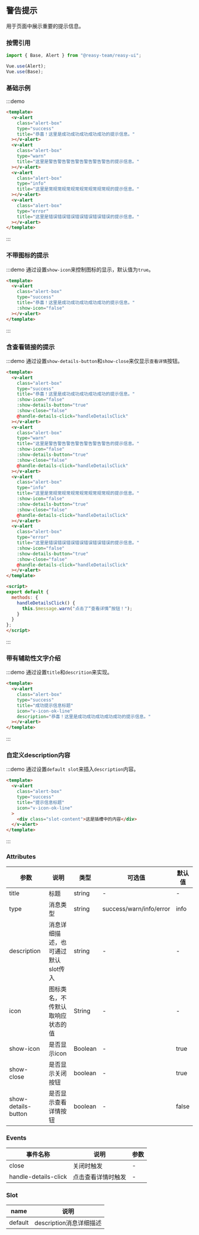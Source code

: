 ## 警告提示

用于页面中展示重要的提示信息。

### 按需引用

```js
import { Base, Alert } from "@reasy-team/reasy-ui";

Vue.use(Alert);
Vue.use(Base);
```

### 基础示例

:::demo

```html
<template>
  <v-alert
    class="alert-box"
    type="success"
    title="恭喜！这里是成功成功成功成功成功的提示信息。"
  ></v-alert>
  <v-alert
    class="alert-box"
    type="warn"
    title="这里是警告警告警告警告警告警告警告的提示信息。"
  ></v-alert>
  <v-alert
    class="alert-box"
    type="info"
    title="这里是常规常规常规常规常规常规常规的提示信息。"
  ></v-alert>
  <v-alert
    class="alert-box"
    type="error"
    title="这里是错误错误错误错误错误错误错误的提示信息。"
  ></v-alert>
</template>
```

:::


### 不带图标的提示

:::demo 通过设置`show-icon`来控制图标的显示，默认值为`true`。

```html
<template>
  <v-alert
    class="alert-box"
    type="success"
    title="恭喜！这里是成功成功成功成功成功的提示信息。"
    :show-icon="false"
  ></v-alert>
</template>
```
:::


### 含查看链接的提示

:::demo 通过设置`show-details-button`和`show-close`来仅显示`查看详情`按钮。

```html
<template>
  <v-alert
    class="alert-box"
    type="success"
    title="恭喜！这里是成功成功成功成功成功的提示信息。"
    :show-icon="false"
    :show-details-button="true"
    :show-close="false"
    @handle-details-click="handleDetailsClick"
  ></v-alert>
  <v-alert
    class="alert-box"
    type="warn"
    title="这里是警告警告警告警告警告警告警告的提示信息。"
    :show-icon="false"
    :show-details-button="true"
    :show-close="false"
    @handle-details-click="handleDetailsClick"
  ></v-alert>
  <v-alert
    class="alert-box"
    type="info"
    title="这里是常规常规常规常规常规常规常规的提示信息。"
    :show-icon="false"
    :show-details-button="true"
    :show-close="false"
    @handle-details-click="handleDetailsClick"
  ></v-alert>
  <v-alert
    class="alert-box"
    type="error"
    title="这里是错误错误错误错误错误错误错误的提示信息。"
    :show-icon="false"
    :show-details-button="true"
    :show-close="false"
    @handle-details-click="handleDetailsClick"
  ></v-alert>
</template>

<script>
export default {
  methods: {
    handleDetailsClick() {
      this.$message.warn("点击了“查看详情”按钮！");
    }
  }
};
</script>
```

:::

### 带有辅助性文字介绍

:::demo 通过设置`title`和`descrition`来实现。

```html
<template>
  <v-alert
    class="alert-box"
    type="success"
    title="成功提示信息标题"
    icon="v-icon-ok-line"
    description="恭喜！这里是成功成功成功成功成功的提示信息。"
  ></v-alert>
</template>
```

:::

### 自定义description内容

:::demo 通过设置`default slot`来插入`description`内容。

```html
<template>
  <v-alert
    class="alert-box"
    type="success"
    title="提示信息标题"
    icon="v-icon-ok-line"
  >
    <div class="slot-content">这是插槽中的内容</div>
  </v-alert>
</template>
```

:::


### Attributes

| 参数                | 说明                               | 类型    | 可选值                  | 默认值 |
| ------------------- | ---------------------------------- | ------- | ----------------------- | ------ |
| title               | 标题                               | string  | -                       | -      |
| type                | 消息类型                           | string  | success/warn/info/error | info   |
| description         | 消息详细描述，也可通过默认slot传入 | string  | -                       | -      |
| icon                | 图标类名，不传默认取响应状态的值   | String  | -                       | -      |
| show-icon           | 是否显示icon                       | Boolean | -                       | true   |
| show-close          | 是否显示关闭按钮                   | boolean | -                       | true   |
| show-details-button | 是否显示查看详情按钮               | boolean | -                       | false  |


### Events

| 事件名称             | 说明               | 参数 |
| -------------------- | ------------------ | ---- |
| close                | 关闭时触发         | -    |
| handle-details-click | 点击查看详情时触发 | -    |


### Slot

| name    | 说明                    |
| ------- | ----------------------- |
| default | description消息详细描述 |
